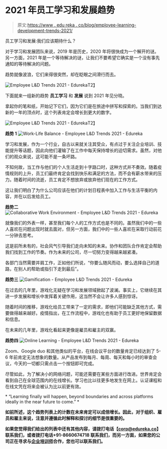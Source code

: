 # 2021 年员工学习和发展趋势

> 原文:[https://www . edu reka . co/blog/employee-learning-development-trends-2021/](https://www.edureka.co/blog/employee-learning-development-trends-2021/)

员工学习和发展:我们应该期待什么？

对于学习和发展团队来说，2019 年是历史，2020 年将很快成为一个解开的谜。另一方面，2021 年是一个等待解决的谜，让我们不要希望它确实是一个没有事先通知的等待解决的问题。

趋势就像波浪，它们来得很突然，却在眨眼之间滑行而去。

![Employee L&D Trends 2021 - Edureka](../Images/d25059500fe60ed5c6e6053affd7397b.png)T2】

下面就来一组新的趋势 **员工学习** 和 **发展** 说到 2021 年见分晓。

拿起你的笔和纸，开始记下它们，因为它们是在旅途中拼写和探索的。当我们到达新的一年的顶点时，这个列表肯定会增长到更大的数字。

![Employee L&D Trends 2021 - Edureka](../Images/4131b62b72f2861b5a1ac1a1ffeec559.png)T2】

**趋势 1** ![Work-Life Balance - Employee L&D Trends 2021 - Edureka](../Images/ab532a861b2eb5223f8797b46b7c2078.png)

学习和发展，作为一个行业，自古以来就关注其受众，有点过于关注企业培训、技能提升等话题，因此向他们灌输了在工作中每天保持增长的迫切需求。虽然，对他们的观众来说，这可能不是一条坏路。

不知何故，当工作与他们的个人生活走到十字路口时，这种方式并不奏效。随着疫情规则的上升，员工们最终肯定会找到快乐和满足的方法，而不会有薪水带来的压力。随着时间的流逝，员工肯定不想放弃或放弃他们现在的工作方式。

这让我们明白了为什么公司应该在他们的计划日程表中加入工作与生活平衡的内容，并在以后发给员工。

**趋势二** ![Collaborative Work Environment - Employee L&D Trends 2021 - Edureka](../Images/1d0ef56ddfb32d12f1a76e4d803829a5.png)

就像我们的外表一样，甚至我们每个人的工作方式也是不同的。虽然我们中的一些人喜欢在问题出现时就去面对，但另一方面，我们中的一些人喜欢在采取行动前花一分钟去思考。

这是前所未有的，社会风气引导我们走向未知的未来。协作和团队合作肯定会帮助我们找到工作的节奏。作为未来的公司，尽一切努力变得越来越紧凑。

各部门当然需要并肩工作，正如他们所说，“你要么随风而动，要么选择自己的道路，在别人的帮助或指引下走到最后”。

**趋势三** ![Gamification - Employee L&D Trends 2021 - Edureka](../Images/aa59f0795fed331880397e79d466e065.png)

在过去的几年里，游戏化无疑在学习和发展领域掀起了波澜。事实上，它继续在其进一步发展和增长中发挥着关键作用，这当然不会让许多人感到惊讶。

随着时间的推移，游戏化给员工带来了一定的需求，即他们可能缺乏其他方式，需要做得越来越好。疫情指出，在工作流程中，游戏化也有助于员工更好地保留数据和信息。

在未来的几年里，游戏化看起来更像是雇员和雇主的双赢。

**趋势四** ![Online Learning - Employee L&D Trends 2021 - Edureka](../Images/a550a32569718ad2db1040df200726f1.png)

Zoom、Google duo 和其他类似的平台，在线会议平台的数量肯定已经达到了 5-6 年前肯定无法想象的数量。从产品发布到每月、每周、每天和每小时的审查会议，今天的一切都只需点击一个按钮即可完成。

尽管如此，为了解决小的网络问题，可能还需要在某些方面进行改进。世界肯定会看到自己在全球范围内的在线增长。学习也比以往更多地发生在网上。认证课程和在线文凭在将来会被认为比以前更有效。

* “Learning finally will happen, beyond boundaries and across platforms ideally in the near future to come.” *

**如前所述，这个趋势列表上的计数在未来肯定可以成倍增长。因此，对于组织、雇员和雇主来说，注意并遵循此时解释和探讨的细节是很重要的。**

**如果您觉得我们给出的列表中还有其他内容，请拨打电话【corp@edureka.co】联系我们，或者拨打电话+91-8660674718 联系我们，而另一方面，如果您的公司正在寻求与[企业培训师](https://www.edureka.co/corporate-training)合作，您也可以联系我们。**